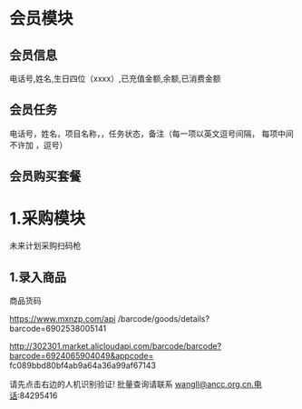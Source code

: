 

# 会员模块
## 会员信息
电话号,姓名,生日四位（xxxx）,已充值金额,余额,已消费金额

## 会员任务
电话号，姓名，项目名称，，任务状态，备注（每一项以英文逗号间隔，  每项中间不许加 ，逗号）

## 会员购买套餐














# 1.采购模块
未来计划采购扫码枪

## 1.录入商品
商品货码




https://www.mxnzp.com/api
/barcode/goods/details?barcode=6902538005141

http://302301.market.alicloudapi.com/barcode/barcode?barcode=6924065904049&appcode= fc089bbd80bf4ab9a64a36a99af67143


请先点击右边的人机识别验证! 批量查询请联系 wangll@ancc.org.cn.电话:84295416